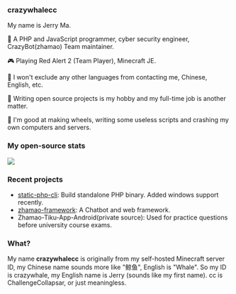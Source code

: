 ### crazywhalecc

My name is Jerry Ma.

🐘 A PHP and JavaScript programmer, cyber security engineer, CrazyBot(zhamao) Team maintainer.

🎮 Playing Red Alert 2 (Team Player), Minecraft JE.

💬 I won't exclude any other languages from contacting me, Chinese, English, etc.

🔭 Writing open source projects is my hobby and my full-time job is another matter.

🤔 I'm good at making wheels, writing some useless scripts and crashing my own computers and servers.

### My open-source stats

[![](https://github-readme-stats.vercel.app/api?username=crazywhalecc&show_icons=true&hide_border=false&count_private=true&include_all_commits=true)](https://github.com/crazywhalecc)

### Recent projects

- [static-php-cli](https://github.com/crazywhalecc/static-php-cli): Build standalone PHP binary. Added windows support recently.
- [zhamao-framework](https://github.com/zhamao-robot/zhamao-framework): A Chatbot and web framework.
- Zhamao-Tiku-App-Android(private source): Used for practice questions before university course exams.

### What?

My name **crazywhalecc** is originally from my self-hosted Minecraft server ID, my Chinese name sounds more like "鲸鱼", English is "Whale". So my ID is crazywhale, my English name is Jerry (sounds like my first name). cc is ChallengeCollapsar, or just meaningless.

<!--
**crazywhalecc/crazywhalecc** is a ✨ _special_ ✨ repository because its `README.md` (this file) appears on your GitHub profile.

Here are some ideas to get you started:

- 🔭 I’m currently working on ...
- 🌱 I’m currently learning ...
- 👯 I’m looking to collaborate on ...
- 🤔 I’m looking for help with ...
- 💬 Ask me about ...
- 📫 How to reach me: ...
- 😄 Pronouns: ...
- ⚡ Fun fact: ...
-->
